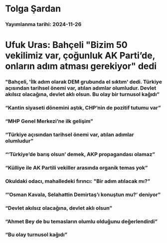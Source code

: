 # Tolga Şardan

### Yayımlanma tarihi: 2024-11-26

# Ufuk Uras: Bahçeli "Bizim 50 vekilimiz var, çoğunluk AK Parti’de, onların adım atması gerekiyor" dedi


### "Bahçeli, 'İlk adım olarak DEM grubunda el sıktım' dedi. Türkiye açısından tarihsel önemi var, atılan adımlar olumludur. Devlet akılsız olacağına, devlet aklı olsun. Bu olay bir turnusol kağıdı”


### “Kantin siyaseti dönemini aştık, CHP’nin de pozitif tutumu var”


### “MHP Genel Merkezi’ne ilk gelişim”


### “Türkiye açısından tarihsel önemi var, atılan adımlar olumludur”


### “‘Türkiye’de barış olsun’ demek, AKP propagandası olamaz”


### “Külliye ile AK Partili vekiller arasında organik temas yok”


### Okuldaki odacı, mahalledeki fırıncı: "Bir adım atılacak mı?”


### “’Osman Kavala, Selahattin Demirtaş’ı konuştun mu?’ deniyor”


### “Devlet akılsız olacağına, devlet aklı olsun”


### “Ahmet Bey de bu temasların olumlu olduğunu değerlendirdi”


### “Bu olay turnusol kağıdı”


